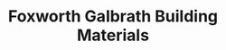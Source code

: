 ---
title: "Foxworth Galbrath Building Materials"
url: /kerrville/foxworth-galbrath-building-materials/
shop: trade
---
